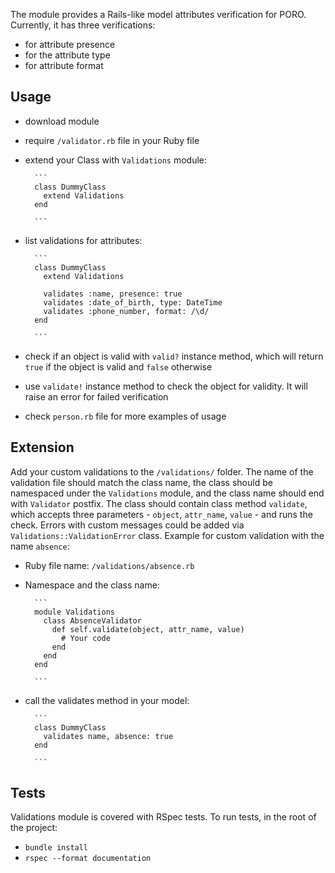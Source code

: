 The module provides a Rails-like model attributes verification for PORO. Currently, it has three verifications:
- for attribute presence
- for the attribute type
- for attribute format

## Usage
- download module
- require `/validator.rb` file in your Ruby file
- extend your Class with `Validations` module:

		```
		class DummyClass
		  extend Validations
		end
    
		```
- list validations for attributes:

		```
		class DummyClass
		  extend Validations

		  validates :name, presence: true
		  validates :date_of_birth, type: DateTime
		  validates :phone_number, format: /\d/
		end

		```
- check if an object is valid with `valid?` instance method, which will return `true` if the object is valid and `false` otherwise
- use `validate!` instance method to check the object for validity. It will raise an error for failed verification
- check `person.rb` file for more examples of usage

## Extension
Add your custom validations to the `/validations/` folder. The name of the validation file should match the class name, the class should be namespaced under the `Validations` module, and the class name should end with `Validator` postfix. The class should contain class method `validate`, which accepts three parameters - `object`, `attr_name`, `value` - and runs the check. Errors with custom messages could be added via `Validations::ValidationError` class. Example for custom validation with the name `absence`:
- Ruby file name: `/validations/absence.rb`
- Namespace and the class name:

		```
		module Validations
		  class AbsenceValidator
		    def self.validate(object, attr_name, value)
		      # Your code
		    end
		  end
		end

		```

- call the validates method in your model:

		```
		class DummyClass
		  validates name, absence: true
		end

		```

## Tests

Validations module is covered with RSpec tests. To run tests, in the root of the project:
- `bundle install`
- `rspec --format documentation`
